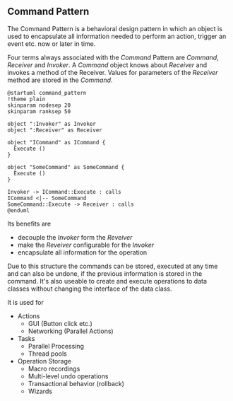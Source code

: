 ## Command Pattern

The Command Pattern is a behavioral design pattern in which an object is used to encapsulate all information needed to perform an action, trigger an event etc. now or later in time.

Four terms always associated with the *Command* Pattern are *Command*, *Receiver* and *Invoker*. A *Command* object knows about *Receiver* and invokes a method of the Receiver. Values for parameters of the *Receiver* method are stored in the *Command*.

```plantuml
@startuml command_pattern
!theme plain
skinparam nodesep 20
skinparam ranksep 50

object ":Invoker" as Invoker
object ":Receiver" as Receiver

object "ICommand" as ICommand {
  Execute ()
}

object "SomeCommand" as SomeCommand {
  Execute ()
}

Invoker -> ICommand::Execute : calls
ICommand <|-- SomeCommand
SomeCommand::Execute -> Receiver : calls
@enduml
```

Its benefits are

* decouple the *Invoker* form the *Reveiver*
* make the *Reveiver* configurable for the *Invoker*
* encapsulate all information for the operation

Due to this structure the commands can be stored, executed at any time and can also be undone, if the previous information is stored in the command. It's also useable to create and execute operations to data classes without changing the interface of the data class.

It is used for

* Actions
  * GUI (Button click etc.)
  * Networking (Parallel Actions)
* Tasks
  * Parallel Processing
  * Thread pools
* Operation Storage
  * Macro recordings
  * Multi-level undo operations
  * Transactional behavior (rollback)
  * Wizards
